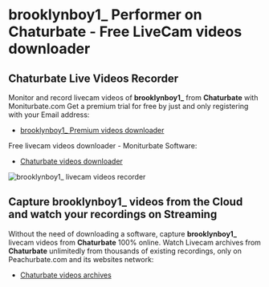 # brooklynboy1_ Performer on Chaturbate - Free LiveCam videos downloader

## Chaturbate Live Videos Recorder

Monitor and record livecam videos of **brooklynboy1_** from **Chaturbate** with Moniturbate.com
Get a premium trial for free by just and only registering with your Email address:
* [brooklynboy1_ Premium videos downloader](https://moniturbate.com/request-demo-licence-key.html)

Free livecam videos downloader - Moniturbate Software:
* [Chaturbate videos downloader](https://moniturbate.com/moniturbate-download-software.html)

![brooklynboy1_ livecam videos recorder](https://peachurnet.com/templates/moniturbate-software.png)


## Capture brooklynboy1_ videos from the Cloud and watch your recordings on Streaming

Without the need of downloading a software, capture **brooklynboy1_** livecam videos from **Chaturbate** 100% online.
Watch Livecam archives from **Chaturbate** unlimitedly from thousands of existing recordings, only on Peachurbate.com and its websites network:
* [Chaturbate videos archives](https://peachurnet.com/)